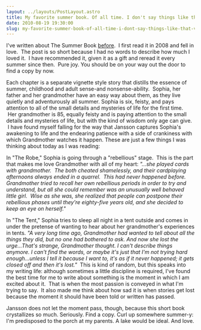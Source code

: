 ```yaml
---
layout: ../layouts/PostLayout.astro
title: My favorite summer book. Of all time. I don't say things like that very often.
date: 2010-08-19 19:30:00
slug: my-favorite-summer-book-of-all-time-i-dont-say-things-like-that-very-often
---
```


I've written about The Summer Book [before](http://akindoflibrary.blogspot.com/2008/07/summer-book.html).  I first read it in 2008 and fell in love.  The post is so short because I had no words to describe how much I loved it.  I have recommended it, given it as a gift and reread it every summer since then.  Pure joy. You should be on your way out the door to find a copy by now.  
  
Each chapter is a separate vignette style story that distills the essence of summer, childhood and adult sense-and nonsense-ability.  Sophia, her father and her grandmother have an easy way about them, as they live quietly and adventurously all summer. Sophia is six, feisty, and pays attention to all of the small details and mysteries of life for the first time.  Her grandmother is 85, equally feisty and is paying attention to the small details and mysteries of life, but with the kind of wisdom only age can give.  I have found myself falling for the way that Jansson captures Sophia's awakening to life and the endearing patience with a side of crankiness with which Grandmother watches it happen. These are just a few things I was thinking about today as I was reading:  
  
In "The Robe," Sophia is going through a "rebellious" stage.  This is the part that makes me love Grandmother with all of my heart: _"...she played cards with grandmother.  The both cheated shamelessly, and their cardplaying afternoons always ended in a quarrel.  This had never happened before. Grandmother tried to recall her own rebellious periods in order to try and understand, but all she could remember was an unusually well behaved little girl.  Wise as she was, she realized that people can postpone their rebellious phases until they're eighty-five years old, and she decided to keep an eye on herself."_   
  
In "The Tent," Sophia tries to sleep all night in a tent outside and comes in under the pretense of wanting to hear about her grandmother's experiences in tents. _"A very long time ago, Grandmother had wanted to tell about all the things they did, but no one had bothered to ask. And now she lost the urge...That's strange, Grandmother thought. I can't describe things anymore. I can't find the words, or maybe it's just that I'm not trying hard enough...unless I tell it because I want to, it's as if it never happened; it gets closed off and then it's lost."_  This is kind of random, but this speaks into my writing life: although sometimes a little discipline is required, I've found the best time for me to write about something is the moment in which I am excited about it.  That is when the most passion is conveyed in what I'm trying to say.  It also made me think about how sad it is when stories get lost because the moment it should have been told or written has passed.  
  
Jansson does not let the moment pass, though, because this short book crystallizes so much. Seriously. Find a copy. Curl up somewhere summer-y: I'm predisposed to the porch at my parents. A lake would be ideal. And love.